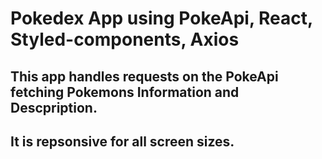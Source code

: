 # Pokedex App using PokeApi, React, Styled-components, Axios

## This app handles requests on the PokeApi fetching Pokemons Information and Descpription.
## It is repsonsive for all screen sizes.




